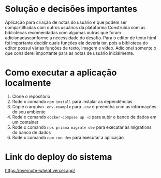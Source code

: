 # Solução e decisões importantes

Aplicação para criação de notas do usuário e que podem ser compartilhadas com outros usuários da plataforma
Construída com as bibliotecas recomendadas com algumas outras que foram adicionadasconforme a necessidade do desafio.
Para o editor de texto html foi importante decidir quais funções ele deveria ter, pois a biblioteca do editor possui
várias funções de texto, imagem e vídeo. Adicionei somente o que considerei importante para as notas de usuário inicialmente.

# Como executar a aplicação localmente

1. Clone o repositório
2. Rode o comando `npm install` para instalar as dependências
3. Copie o arquivo `.env.example` para `.env` e preencha com as informações do seu ambiente
4. Rode o comando `docker-compose up -d` para subir o banco de dados em um container
5. Rode o comando `npx prisma migrate dev` para executar as migrations do banco de dados
6. Rode o comando `npm run dev` para executar a aplicação

# Link do deploy do sistema

https://overnote-wheat.vercel.app/
